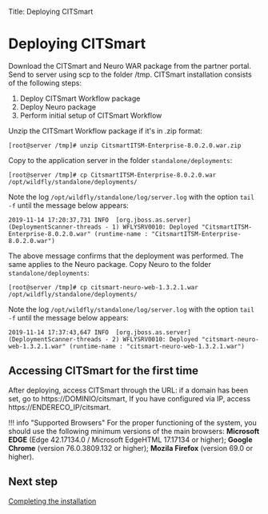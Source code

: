 Title: Deploying CITSmart

# Deploying CITSmart

Download the CITSmart and Neuro WAR package from the partner portal. Send to server using scp to the folder /tmp. CITSmart installation consists of the following steps:

1. Deploy CITSmart Workflow package
2. Deploy Neuro package
3. Perform initial setup of CITSmart Workflow

Unzip the CITSmart Workflow package if it's in .zip format:

``` shell
[root@server /tmp]# unzip CitsmartITSM-Enterprise-8.0.2.0.war.zip
```

Copy to the application server in the folder `standalone/deployments`:

``` shell
[root@server /tmp]# cp CitsmartITSM-Enterprise-8.0.2.0.war /opt/wildfly/standalone/deployments/
```
Note the log `/opt/wildfly/standalone/log/server.log` with the option `tail -f` until the message below appears:

``` shell
2019-11-14 17:20:37,731 INFO  [org.jboss.as.server] (DeploymentScanner-threads - 1) WFLYSRV0010: Deployed "CitsmartITSM-Enterprise-8.0.2.0.war" (runtime-name : "CitsmartITSM-Enterprise-8.0.2.0.war")
```

The above message confirms that the deployment was performed. The same applies to the Neuro package. Copy Neuro to the folder `standalone/deployments`:

``` shell
[root@server /tmp]# cp citsmart-neuro-web-1.3.2.1.war /opt/wildfly/standalone/deployments/
```

Note the log `/opt/wildfly/standalone/log/server.log` with the option `tail -f` until the message below appears:

``` shell
2019-11-14 17:37:43,647 INFO  [org.jboss.as.server] (DeploymentScanner-threads - 2) WFLYSRV0010: Deployed "citsmart-neuro-web-1.3.2.1.war" (runtime-name : "citsmart-neuro-web-1.3.2.1.war")
```

## Accessing CITSmart for the first time

After deploying, access CITSmart through the URL: if a domain has been set, go to https://DOMINIO/citsmart, If you have configured via IP, access https://ENDERECO_IP/citsmart.

!!! info "Supported Browsers"
    For the proper functioning of the system, you should use the following minimum versions of the main browsers: **Microsoft EDGE** (Edge 42.17134.0 / Microsoft EdgeHTML 17.17134 or higher); **Google Chrome** (version 76.0.3809.132 or higher); **Mozila Firefox** (version 69.0 or higher).

## Next step

[Completing the installation][1]

[1]:/en-us/citsmart-platform-9/get-started/installation-and-upgrade/perform-installation/setup-citsmart.html
